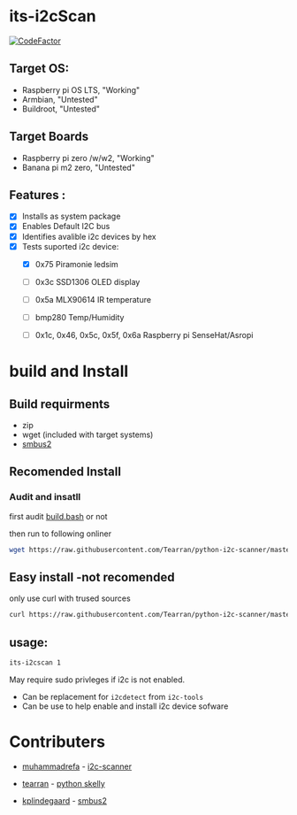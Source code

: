 
# its-i2cScan
[![CodeFactor](https://www.codefactor.io/repository/github/tearran/its-i2cScan/badge)](https://www.codefactor.io/repository/github/tearran/its-i2cScan)
## Target OS: 
- Raspberry pi OS LTS, "Working"
- Armbian, "Untested"
- Buildroot, "Untested"
## Target Boards
- Raspberry pi zero /w/w2, "Working"
- Banana pi m2 zero, "Untested"

## Features :
- [x] Installs as system package
- [x] Enables Default I2C bus
- [x] Identifies avalible i2c devices by hex
- [x] Tests suported i2c device:  
  - [x] 0x75 Piramonie ledsim 
  - [ ] 0x3c SSD1306 OLED display
  - [ ] 0x5a MLX90614 IR temperature
  - [ ] bmp280 Temp/Humidity
  - [ ] 0x1c, 0x46, 0x5c, 0x5f, 0x6a Raspberry pi SenseHat/Asropi
  

# build and Install
## Build requirments
- zip 
- wget (included with target systems)
- [smbus2](https://raw.githubusercontent.com/kplindegaard/smbus2/master/smbus2/smbus2.py)

## Recomended Install
### Audit and insatll
first audit [build.bash](https://raw.githubusercontent.com/Tearran/python-i2c-scanner/master/build.bash) or not

then run to following onliner
```bash
wget https://raw.githubusercontent.com/Tearran/python-i2c-scanner/master/build.bash && bash build.bash
```
## Easy install -not recomended
only use curl with trused sources

```bash 
curl https://raw.githubusercontent.com/Tearran/python-i2c-scanner/master/build.bash | bash
```
## usage: 

```bash
its-i2cscan 1
```

May require sudo privleges if i2c is not enabled.
- Can be replacement for `i2cdetect` from `i2c-tools`
- Can be use to help enable and install i2c device sofware

# Contributers

- [muhammadrefa](https://github.com/muhammadrefa) - [i2c-scanner](https://raw.githubusercontent.com/muhammadrefa/python-i2c-scanner/master/i2c-scanner.py)

- [tearran](https://github.com/tearran) - [python skelly](https://github.com/Tearran/python_skelly.git)

- [kplindegaard](https://github.com/kplindegaard) -  [smbus2](https://raw.githubusercontent.com/kplindegaard/smbus2/master/smbus2/smbus2.py)
